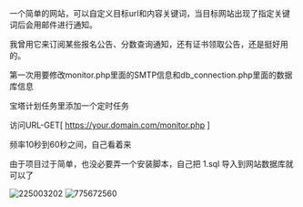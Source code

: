 一个简单的网站，可以自定义目标url和内容关键词，当目标网站出现了指定关键词后会用邮件进行通知。

我曾用它来订阅某些报名公告、分数查询通知，还有证书领取公告，还是挺好用的。

第一次用要修改monitor.php里面的SMTP信息和db_connection.php里面的数据库信息

宝塔计划任务里添加一个定时任务

访问URL-GET[ https://your.domain.com/monitor.php ]

频率10秒到60秒之间，自己看着来

由于项目过于简单，也没必要弄一个安装脚本，自己把 1.sql 导入到网站数据库就可以了

![225003202](https://i1.wp.com/minipix.pro/uploads/2024/08/31/225003202.webp)
![775672560](https://i1.wp.com/minipix.pro/uploads/2024/08/31/775672560.webp)
